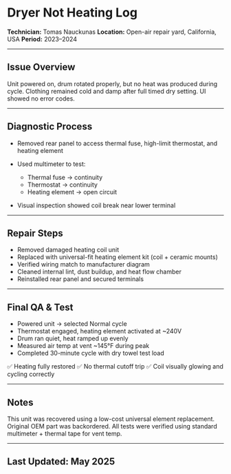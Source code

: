 # Dryer Not Heating Log

**Technician:** Tomas Nauckunas
**Location:** Open-air repair yard, California, USA
**Period:** 2023–2024

---

## Issue Overview

Unit powered on, drum rotated properly, but no heat was produced during cycle. Clothing remained cold and damp after full timed dry setting. UI showed no error codes.

---

## Diagnostic Process

* Removed rear panel to access thermal fuse, high-limit thermostat, and heating element
* Used multimeter to test:

  * Thermal fuse → continuity
  * Thermostat → continuity
  * Heating element → open circuit
* Visual inspection showed coil break near lower terminal

---

## Repair Steps

* Removed damaged heating coil unit
* Replaced with universal-fit heating element kit (coil + ceramic mounts)
* Verified wiring match to manufacturer diagram
* Cleaned internal lint, dust buildup, and heat flow chamber
* Reinstalled rear panel and secured terminals

---

## Final QA & Test

* Powered unit → selected Normal cycle
* Thermostat engaged, heating element activated at \~240V
* Drum ran quiet, heat ramped up evenly
* Measured air temp at vent \~145°F during peak
* Completed 30-minute cycle with dry towel test load

✅ Heating fully restored
✅ No thermal cutoff trip
✅ Coil visually glowing and cycling correctly

---

## Notes

This unit was recovered using a low-cost universal element replacement. Original OEM part was backordered. All tests were verified using standard multimeter + thermal tape for vent temp.

---

## Last Updated: May 2025
